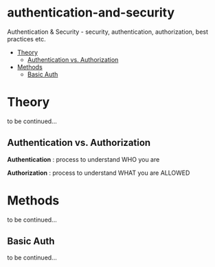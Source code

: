 # authentication-and-security

Authentication & Security - security, authentication, authorization, best practices etc.

- [Theory](#theory)
	- [Authentication vs. Authorization](#authentication-authorization)
- [Methods](#methods)
	- [Basic Auth](#basic-auth)

# Theory

to be continued...

## Authentication vs. Authorization

**Authentication** : process to understand WHO you are

**Authorization** : process to understand WHAT you are ALLOWED

# Methods

to be continued...

## Basic Auth

to be continued...

